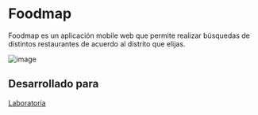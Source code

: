 # Foodmap
Foodmap es un aplicación mobile web que permite realizar búsquedas de distintos restaurantes de acuerdo al distrito que elijas.

![image](https://user-images.githubusercontent.com/32310744/38343966-84c30ecc-384c-11e8-82d5-098d976bfc2a.png)

## Desarrollado para 
[Laboratoria](http://laboratoria.la)
